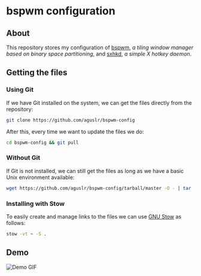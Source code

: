 # bspwm configuration

## About

This repository stores my configuration of [bspwm][bspwm], *a tiling window
manager based on binary space partitioning*, and [sxhkd][sxhkd], *a simple X
hotkey daemon*.

## Getting the files

### Using Git

If we have Git installed on the system, we can get the files directly from the
repository:

```sh
git clone https://github.com/aguslr/bspwm-config
```

After this, every time we want to update the files we do:

```sh
cd bspwm-config && git pull
```

### Without Git

If Git is not installed, we can still get the files as long as we have a basic
Unix environment available:

```sh
wget https://github.com/aguslr/bspwm-config/tarball/master -O - | tar -xzv --strip-components 1 --exclude={README.md,demo.gif}
```

### Installing with Stow

To easily create and manage links to the files we can use [GNU Stow][stow] as
follows:

```sh
stow -vt ~ -S .
```

## Demo

![Demo GIF](https://gitlab.com/aguslr/bspwm-config/raw/master/demo.gif "Demo")

[bspwm]: https://github.com/baskerville/bspwm
[sxhkd]: https://github.com/baskerville/sxhkd
[stow]: https://www.gnu.org/software/stow/

